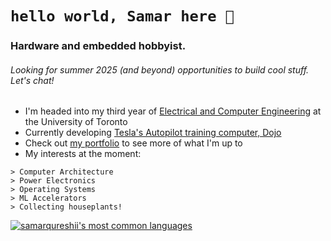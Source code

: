# `hello world, Samar here 👋` 
### Hardware and embedded hobbyist. 
###### Looking for summer 2025 (and beyond) opportunities to build cool stuff. Let's chat!

- I'm headed into my third year of [Electrical and Computer Engineering](https://www.ece.utoronto.ca) at the University of Toronto
- Currently developing [Tesla's Autopilot training computer, Dojo](https://www.youtube.com/watch?v=ODSJsviD_SU&t=7020s)
- Check out [my portfolio](https://www.samarq.org) to see more of what I'm up to
- My interests at the moment:
```
> Computer Architecture
> Power Electronics
> Operating Systems
> ML Accelerators
> Collecting houseplants!
```


[![samarqureshii's most common languages](https://github-readme-stats-jd.vercel.app/api/top-langs/?username=samarqureshii&layout=compact&theme=radical&count_private=true&hide=pascal,php,html&langs_count=8)](https://github.com/anuraghazra/github-readme-stats)


